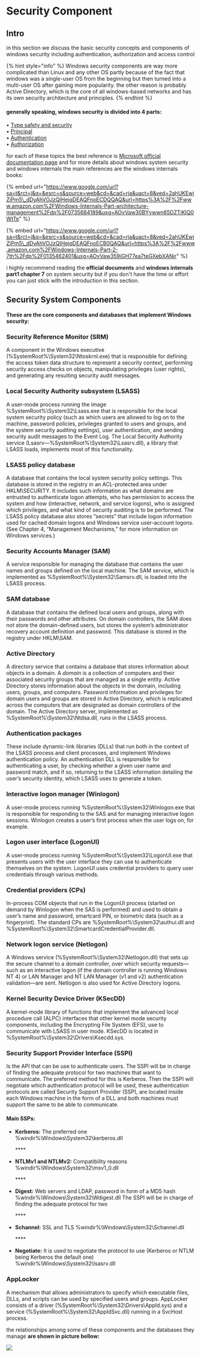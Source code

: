 # Security Component

## Intro

in this section we discuss the basic security concepts and components of windows security including authentication, authorization and access control

{% hint style="info" %}
Windows security components are way more complicated than Linux and any other OS partly because of the fact that windows was a single-user OS from the beginning but then turned into a multi-user OS after gaining more popularity. the other reason is probably Active Directory, which is the core of all windows-based networks and has its own security architecture and principles.
{% endhint %}

#### generally speaking, windows security is divided into 4 parts:

• [Type safety and security](https://docs.microsoft.com/en-us/dotnet/standard/security/key-security-concepts#type-safety-and-security)  
• [Principal](https://docs.microsoft.com/en-us/dotnet/standard/security/key-security-concepts#principal)  
• [Authentication](https://docs.microsoft.com/en-us/dotnet/standard/security/key-security-concepts#authentication)  
• [Authorization](https://docs.microsoft.com/en-us/dotnet/standard/security/key-security-concepts#authorization)  


for each of these topics the best reference is  [Microsoft official documentation page](https://docs.microsoft.com/en-us/windows-server/security/security-and-assurance) and for more details about windows system security and windows internals the main references are the windows internals books:

{% embed url="https://www.google.com/url?sa=t&rct=j&q=&esrc=s&source=web&cd=&cad=rja&uact=8&ved=2ahUKEwjZiPm5\_dDyAhVOJzQIHejqDEAQFnoECDQQAQ&url=https%3A%2F%2Fwww.amazon.com%2FWindows-Internals-Part-architecture-management%2Fdp%2F0735684189&usg=AOvVaw30BYywwn65DZTiKlQ0WtTe" %}

{% embed url="https://www.google.com/url?sa=t&rct=j&q=&esrc=s&source=web&cd=&cad=rja&uact=8&ved=2ahUKEwjZiPm5\_dDyAhVOJzQIHejqDEAQFnoECB0QAQ&url=https%3A%2F%2Fwww.amazon.com%2FWindows-Internals-Part-2-7th%2Fdp%2F0135462401&usg=AOvVaw359iGH77ea7teGXebXANir" %}

i highly recommend reading the **official documents** and **windows internals part1 chapter 7** on system security but if you don't have the time or effort you can just stick with the introduction in this section.

## Security System Components

#### These are the core components and databases that implement Windows security:

### Security Reference Monitor \(SRM\)

A component in the Windows executive \(%SystemRoot%\System32\Ntoskrnl.exe\) that is responsible for defining the access token data structure to represent a security context, performing security access checks on objects, manipulating privileges \(user rights\), and generating any resulting security audit messages.



### **Local Security Authority subsystem \(LSASS\)** 

A user-mode process running the image %SystemRoot%\System32\Lsass.exe that is responsible for the local system security policy \(such as which users are allowed to log on to the machine, password policies, privileges granted to users and groups, and the system security auditing settings\), user authentication, and sending security audit messages to the Event Log. The Local Security Authority service \(Lsasrv—%SystemRoot%\System32\Lsasrv.dll\), a library that LSASS loads, implements most of this functionality.



###  **LSASS policy database** 

A database that contains the local system security policy settings. This database is stored in the registry in an ACL-protected area under HKLM\SECURITY. It includes such information as what domains are entrusted to authenticate logon attempts, who has permission to access the system and how \(interactive, network, and service logons\), who is assigned which privileges, and what kind of security auditing is to be performed. The LSASS policy database also stores “secrets” that include logon information used for cached domain logons and Windows service user-account logons. \(See Chapter 4, “Management Mechanisms,” for more information on Windows services.\)



### **Security Accounts Manager \(SAM\)** 

A service responsible for managing the database that contains the user names and groups defined on the local machine. The SAM service, which is implemented as %SystemRoot%\System32\Samsrv.dll, is loaded into the LSASS process.



### **SAM database**

 A database that contains the defined local users and groups, along with their passwords and other attributes. On domain controllers, the SAM does not store the domain-defined users, but stores the system’s administrator recovery account definition and password. This database is stored in the registry under HKLM\SAM.



### **Active Directory** 

A directory service that contains a database that stores information about objects in a domain. A _domain_ is a collection of computers and their associated security groups that are managed as a single entity. Active Directory stores information about the objects in the domain, including users, groups, and computers. Password information and privileges for domain users and groups are stored in Active Directory, which is replicated across the computers that are designated as domain controllers of the domain. The Active Directory server, implemented as %SystemRoot%\System32\Ntdsa.dll, runs in the LSASS process. 



### **Authentication packages** 

These include dynamic-link libraries \(DLLs\) that run both in the context of the LSASS process and client processes, and implement Windows authentication policy. An authentication DLL is responsible for authenticating a user, by checking whether a given user name and password match, and if so, returning to the LSASS information detailing the user’s security identity, which LSASS uses to generate a token.



### **Interactive logon manager \(Winlogon\)**

 A user-mode process running %SystemRoot%\System32\Winlogon.exe that is responsible for responding to the SAS and for managing interactive logon sessions. Winlogon creates a user’s first process when the user logs on, for example.



### **Logon user interface \(LogonUI\)**

 A user-mode process running %SystemRoot%\System32\LogonUI.exe that presents users with the user interface they can use to authenticate themselves on the system. LogonUI uses credential providers to query user credentials through various methods.  


### **Credential providers \(CPs\)** 

In-process COM objects that run in the LogonUI process \(started on demand by Winlogon when the SAS is performed\) and used to obtain a user’s name and password, smartcard PIN, or biometric data \(such as a fingerprint\). The standard CPs are %SystemRoot%\System32\authui.dll and %SystemRoot%\System32\SmartcardCredentialProvider.dll.  


### **Network logon service \(Netlogon\)** 

A Windows service \(%SystemRoot%\System32\Netlogon.dll\) that sets up the secure channel to a domain controller, over which security requests—such as an interactive logon \(if the domain controller is running Windows NT 4\) or LAN Manager and NT LAN Manager \(v1 and v2\) authentication validation—are sent. Netlogon is also used for Active Directory logons.  


### **Kernel Security Device Driver \(KSecDD\)** 

A kernel-mode library of functions that implement the advanced local procedure call \(ALPC\) interfaces that other kernel mode security components, including the Encrypting File System \(EFS\), use to communicate with LSASS in user mode. KSecDD is located in %SystemRoot%\System32\Drivers\Ksecdd.sys.  


### Security Support Provider Interface \(SSPI\)

Is the API that can be use to authenticate users. The SSPI will be in charge of finding the adequate protocol for two machines that want to communicate. The preferred method for this is Kerberos. Then the SSPI will negotiate which authentication protocol will be used, these authentication protocols are called Security Support Provider \(SSP\), are located inside each Windows machine in the form of a DLL and both machines must support the same to be able to communicate.

#### Main SSPs:

* **Kerberos:** The preferred one %windir%\Windows\System32\kerberos.dll

  \*\*\*\*

* **NTLMv1 and NTLMv2:** Compatibility reasons %windir%\Windows\System32\msv1\_0.dll

  \*\*\*\*

* **Digest:** Web servers and LDAP, password in form of a MD5 hash %windir%\Windows\System32\Wdigest.dll The SSPI will be in charge of finding the adequate protocol for two

  \*\*\*\*

* **Schannel:** SSL and TLS %windir%\Windows\System32\Schannel.dll

  \*\*\*\*

* **Negotiate:** It is used to negotiate the protocol to use \(Kerberos or NTLM being Kerberos the default one\) %windir%\Windows\System32\lsasrv.dll





### **AppLocker**

 A mechanism that allows administrators to specify which executable files, DLLs, and scripts can be used by specified users and groups. AppLocker consists of a driver \(%SystemRoot%\System32\Drivers\AppId.sys\) and a service \(%SystemRoot%\System32\AppIdSvc.dll\) running in a SvcHost process.  


the relationships among some of these components and the databases they manage **are shown in picture bellow:**

![](../../../.gitbook/assets/image%20%2855%29.png)

  




